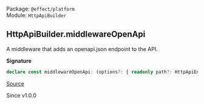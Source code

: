 Package: `@effect/platform`<br />
Module: `HttpApiBuilder`<br />

## HttpApiBuilder.middlewareOpenApi

A middleware that adds an openapi.json endpoint to the API.

**Signature**

```ts
declare const middlewareOpenApi: (options?: { readonly path?: HttpApiEndpoint.PathSegment | undefined; readonly additionalPropertiesStrategy?: OpenApi.AdditionalPropertiesStrategy | undefined; } | undefined) => Layer.Layer<never, never, HttpApi.Api>
```

[Source](https://github.com/Effect-TS/effect/tree/main/packages/platform/src/HttpApiBuilder.ts#L982)

Since v1.0.0